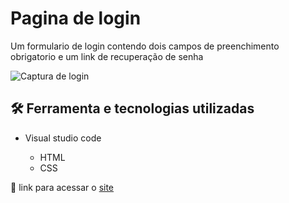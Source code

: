 # Pagina de login

Um formulario de login contendo dois campos de preenchimento obrigatorio e um link de recuperação de senha

![Captura de login](https://github.com/JoaoVitor2004/Pagina-de-login/assets/143558833/c2533159-7b14-4810-b5b0-a61028686141)

## 🛠 Ferramenta e tecnologias utilizadas

- Visual studio code
  
  - HTML
  - CSS

<p>🔗 link para acessar o <a href="https://joaovitor2004.github.io/Pagina-de-login/">site</a></p>
